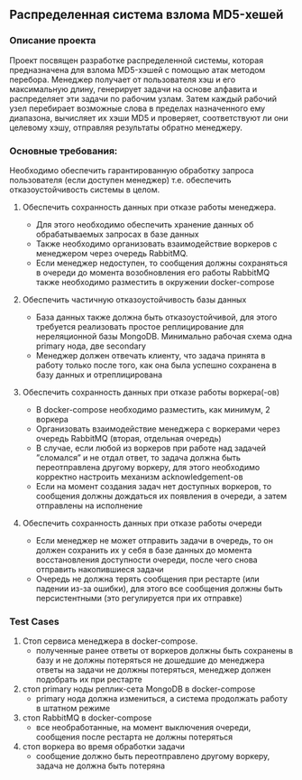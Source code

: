 

## Распределенная система взлома MD5-хешей

### Описание проекта

Проект посвящен разработке распределенной системы, 
которая предназначена для взлома MD5-хэшей с помощью атак методом перебора. 
Менеджер получает от пользователя хэш и его максимальную длину, 
генерирует задачи на основе алфавита и распределяет эти задачи по рабочим узлам. 
Затем каждый рабочий узел перебирает возможные слова в пределах назначенного ему диапазона, 
вычисляет их хэши MD5 и проверяет, 
соответствуют ли они целевому хэшу, отправляя результаты обратно менеджеру.

### Основные требования:
Необходимо обеспечить гарантированную обработку запроса пользователя (если доступен менеджер) 
т.е. обеспечить отказоустойчивость системы в целом.

1. Обеспечить сохранность данных при отказе работы менеджера.
    - Для этого необходимо обеспечить хранение данных об обрабатываемых запросах в базе данных
    - Также необходимо организовать взаимодействие воркеров с менеджером через очередь RabbitMQ.
    - Если менеджер недоступен, то сообщения должны сохраняться в очереди до момента возобновления его работы
    RabbitMQ также необходимо разместить в окружении docker-compose

2. Обеспечить частичную отказоустойчивость базы данных
   - База данных также должна быть отказоустойчивой, для этого требуется реализовать
   простое реплицирование для нереляционной базы MongoDB. Минимально рабочая схема одна primary нода, две secondary
   - Менеджер должен отвечать клиенту, что задача принята в работу только после того, как она была успешно сохранена в базу данных и отреплицирована
3. Обеспечить сохранность данных при отказе работы воркера(-ов)
   - В docker-compose необходимо разместить, как минимум, 2 воркера
   - Организовать взаимодействие менеджера с воркерами через очередь RabbitMQ (вторая, отдельная очередь)
   - В случае, если любой из воркеров при работе над задачей ”cломался” и не отдал ответ, то задача должна быть переотправлена другому воркеру, для этого необходимо корректно настроить механизм acknowledgement-ов
   - Если на момент создания задач нет доступных воркеров, то сообщения должны дождаться их появления в очереди, а затем отправлены на исполнение
4. Обеспечить сохранность данных при отказе работы очереди
   - Если менеджер не может отправить задачи в очередь, то он должен сохранить их у себя в базе данных до момента восстановления доступности очереди, после чего снова отправить накопившиеся задачи
   - Очередь не должна терять сообщения при рестарте (или падении из-за ошибки), для этого все сообщения должны быть персистентными (это регулируется при их отправке)

### Test Cases
1. Cтоп сервиса менеджера в docker-compose.
   - полученные ранее ответы от воркеров должны быть сохранены в базу и не должны потеряться
   не дошедшие до менеджера ответы на задачи не должны потеряться, менеджер должен подобрать их при рестарте
2. стоп primary ноды реплик-сета MongoDB в docker-compose
   - primary нода должна измениться, а система продолжать работу в штатном режиме
3. стоп RabbitMQ в docker-compose
   - все необработанные, на момент выключения очереди, сообщения после рестарта не должны потеряться
4. стоп воркера во время обработки задачи
   - сообщение должно быть переотправлено другому воркеру, задача не должна быть потеряна

